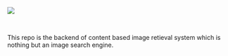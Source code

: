 ![](https://visitor-badge.glitch.me/badge?page_id=Asit0007.Content-based-image-retrieval-system)

<br/>

This repo is the backend of content based image retieval system which is nothing but an image search engine.

<br/>
